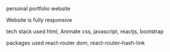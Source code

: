personal portfolio website

Website is fully responsive

tech stack used html, Animate css, javascript, reactjs, bootstrap

packages used react-router dom, react-router-hash-link
